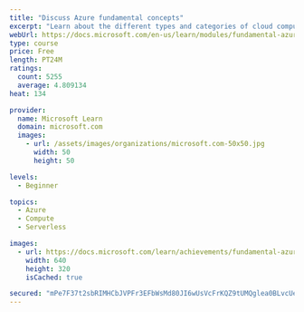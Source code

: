 ```yaml
---
title: "Discuss Azure fundamental concepts"
excerpt: "Learn about the different types and categories of cloud computing."
webUrl: https://docs.microsoft.com/en-us/learn/modules/fundamental-azure-concepts/
type: course
price: Free
length: PT24M
ratings:
  count: 5255
  average: 4.809134
heat: 134

provider:
  name: Microsoft Learn
  domain: microsoft.com
  images:
    - url: /assets/images/organizations/microsoft.com-50x50.jpg
      width: 50
      height: 50

levels:
  - Beginner

topics:
  - Azure
  - Compute
  - Serverless

images:
  - url: https://docs.microsoft.com/learn/achievements/fundamental-azure-concepts-social.png
    width: 640
    height: 320
    isCached: true

secured: "mPe7F37t2sbRIMHCbJVPFr3EFbWsMd80JI6wUsVcFrKQZ9tUMQglea0BLvcUedkmsCr4BzkcckiMj2nKKk3gphRHh/jp42uZtB9IJfNDFojkZvykeNNCQMEvdHBia2wOCWEnyLkhAYvFdJkaf9v3SL34uacdWpABwOEZ47guVhb7i1oW7iRwjCu0MTfBqTQX/3UtMRntPxLXU1SCP5I8NZKJHnvg61t/FVLBgDMZ/2WUySLKnww9eQVS/HikqQgBsFOYV+x/jEqsXm44FnUP+BAw3FuJanxpmNq6ARz+xje9QgWv2NdRBvP44ceLysksIPEWC1wBH2Hk6ESkH5d1oyRtvvP0K7x68djeBxQl+T6wt/EtmuJAv7usud5YQtFsq0HTzaoIaT+wv/fPLgsQBNrfu0ezW5GR4GKFSw8STr4=;n3WrprZLHKGuJPtyxq3U+g=="
---
```


